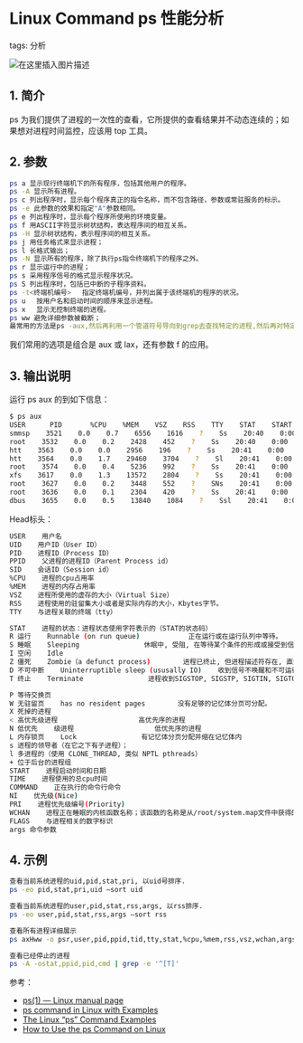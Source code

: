 #  Linux Command ps 性能分析
tags: 分析


![在这里插入图片描述](https://img-blog.csdnimg.cn/06daf2e9b2e747e7b7ff31c194c18ae6.gif#pic_center)


## 1. 简介
ps 为我们提供了进程的一次性的查看，它所提供的查看结果并不动态连续的；如果想对进程时间监控，应该用 top 工具。

## 2. 参数

```bash
ps a 显示现行终端机下的所有程序，包括其他用户的程序。
ps -A 显示所有进程。
ps c 列出程序时，显示每个程序真正的指令名称，而不包含路径，参数或常驻服务的标示。
ps -e 此参数的效果和指定"A"参数相同。
ps e 列出程序时，显示每个程序所使用的环境变量。
ps f 用ASCII字符显示树状结构，表达程序间的相互关系。
ps -H 显示树状结构，表示程序间的相互关系。
ps j 用任务格式来显示进程；
ps l 长格式输出；
ps -N 显示所有的程序，除了执行ps指令终端机下的程序之外。
ps r 显示运行中的进程；
ps s 采用程序信号的格式显示程序状况。
ps S 列出程序时，包括已中断的子程序资料。
ps -t<终端机编号> 　指定终端机编号，并列出属于该终端机的程序的状况。
ps u 　按用户名和启动时间的顺序来显示进程。
ps x 　显示无控制终端的进程。
ps ww 避免详细参数被截断；
最常用的方法是ps -aux,然后再利用一个管道符号导向到grep去查找特定的进程,然后再对特定的进程进行操作。
```

我们常用的选项是组合是 aux 或 lax，还有参数 f 的应用。

## 3. 输出说明
运行 ps aux 的到如下信息：

```bash
$ ps aux
USER      PID       %CPU    %MEM    VSZ    RSS    TTY    STAT    START    TIME    COMMAND
smmsp    3521    0.0    0.7    6556    1616    ?    Ss    20:40    0:00    sendmail: Queue runner@01:00:00 f
root    3532    0.0    0.2    2428    452    ?    Ss    20:40    0:00    gpm -m /dev/input/mice -t imps2
htt    3563    0.0    0.0    2956    196    ?    Ss    20:41    0:00    /usr/sbin/htt -retryonerror 0
htt    3564    0.0    1.7    29460    3704    ?    Sl    20:41    0:00    htt_server -nodaemon
root    3574    0.0    0.4    5236    992    ?    Ss    20:41    0:00    crond
xfs    3617    0.0    1.3    13572    2804    ?    Ss    20:41    0:00    xfs -droppriv -daemon
root    3627    0.0    0.2    3448    552    ?    SNs    20:41    0:00    anacron -s
root    3636    0.0    0.1    2304    420    ?    Ss    20:41    0:00    /usr/sbin/atd
dbus    3655    0.0    0.5    13840    1084    ?    Ssl    20:41    0:00    dbus-daemon-1 --system
```

Head标头：

```bash
USER    用户名
UID    用户ID（User ID）
PID    进程ID（Process ID）
PPID    父进程的进程ID（Parent Process id）
SID    会话ID（Session id）
%CPU    进程的cpu占用率
%MEM    进程的内存占用率
VSZ    进程所使用的虚存的大小（Virtual Size）
RSS    进程使用的驻留集大小或者是实际内存的大小，Kbytes字节。
TTY    与进程关联的终端（tty）

STAT    进程的状态：进程状态使用字符表示的（STAT的状态码）
R 运行    Runnable (on run queue)            正在运行或在运行队列中等待。
S 睡眠    Sleeping                休眠中, 受阻, 在等待某个条件的形成或接受到信号。
I 空闲    Idle
Z 僵死    Zombie（a defunct process)        进程已终止, 但进程描述符存在, 直到父进程调用wait4()系统调用后释放。
D 不可中断    Uninterruptible sleep (ususally IO)    收到信号不唤醒和不可运行, 进程必须等待直到有中断发生。
T 终止    Terminate                进程收到SIGSTOP, SIGSTP, SIGTIN, SIGTOU信号后停止运行运行。

P 等待交换页
W 无驻留页    has no resident pages        没有足够的记忆体分页可分配。
X 死掉的进程
< 高优先级进程                    高优先序的进程
N 低优先    级进程                    低优先序的进程
L 内存锁页    Lock                有记忆体分页分配并缩在记忆体内
s 进程的领导者（在它之下有子进程）；
l 多进程的（使用 CLONE_THREAD, 类似 NPTL pthreads）
+ 位于后台的进程组 
START    进程启动时间和日期
TIME    进程使用的总cpu时间
COMMAND    正在执行的命令行命令
NI    优先级(Nice)
PRI    进程优先级编号(Priority)
WCHAN    进程正在睡眠的内核函数名称；该函数的名称是从/root/system.map文件中获得的。
FLAGS    与进程相关的数字标识
args 命令参数
```


## 4. 示例

```bash
查看当前系统进程的uid,pid,stat,pri, 以uid号排序.
ps -eo pid,stat,pri,uid –sort uid

查看当前系统进程的user,pid,stat,rss,args, 以rss排序.
ps -eo user,pid,stat,rss,args –sort rss

查看所有进程详细展示
ps axHww -o psr,user,pid,ppid,tid,tty,stat,%cpu,%mem,rss,vsz,wchan,args

查看已经停止的进程
ps -A -ostat,ppid,pid,cmd | grep -e '^[T]'
```

参考：

 - [ps(1) — Linux manual page](https://man7.org/linux/man-pages/man1/ps.1.html#top_of_page)
 - [ps command in Linux with Examples](https://www.geeksforgeeks.org/ps-command-in-linux-with-examples/)
 - [The Linux “ps” Command Examples](https://linuxhint.com/linux-ps-command-examples/)
 - [How to Use the ps Command on Linux](https://pimylifeup.com/ps-command-linux/)
